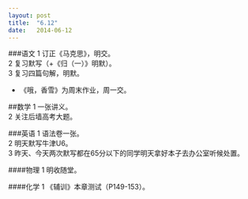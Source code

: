 ```yaml
---
layout: post
title:  "6.12"
date:   2014-06-12
---
```


###语文
1 订正《马克思》，明交。   
2 复习默写（+《归（一）》明默）。  
3 复习四篇句解，明默。  
* 《哦，香雪》为周末作业，周一交。  

##数学
1 一张讲义。   
2 关注后墙高考大题。  

###英语
1 语法卷一张。  
2 明天默写牛津U6。  
3 昨天、今天两次默写都在65分以下的同学明天拿好本子去办公室听候处置。  

####物理
1 明收随堂。  

####化学
1 《辅训》本章测试（P149-153）。  